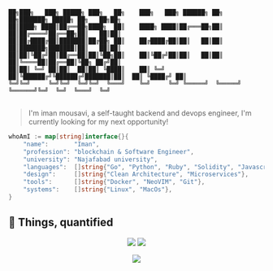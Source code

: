 ```
██╗███╗   ███╗ █████╗ ███╗   ██╗    ███╗   ███╗ ██████╗ ██╗   ██╗███████╗ █████╗ ██╗   ██╗██╗
██║████╗ ████║██╔══██╗████╗  ██║    ████╗ ████║██╔═══██╗██║   ██║██╔════╝██╔══██╗██║   ██║██║
██║██╔████╔██║███████║██╔██╗ ██║    ██╔████╔██║██║   ██║██║   ██║███████╗███████║██║   ██║██║
██║██║╚██╔╝██║██╔══██║██║╚██╗██║    ██║╚██╔╝██║██║   ██║██║   ██║╚════██║██╔══██║╚██╗ ██╔╝██║
██║██║ ╚═╝ ██║██║  ██║██║ ╚████║    ██║ ╚═╝ ██║╚██████╔╝╚██████╔╝███████║██║  ██║ ╚████╔╝ ██║
╚═╝╚═╝     ╚═╝╚═╝  ╚═╝╚═╝  ╚═══╝    ╚═╝     ╚═╝ ╚═════╝  ╚═════╝ ╚══════╝╚═╝  ╚═╝  ╚═══╝  ╚═╝
                                                                                             
```

> I'm iman mousavi, a self-taught backend and devops engineer, I'm currently looking for my next opportunity!

```go
whoAmI := map[string]interface{}{
	"name":       "Iman",
	"profession": "blockchain & Software Engineer",
	"university": "Najafabad university",
	"languages":  []string{"Go", "Python", "Ruby", "Solidity", "Javascript"},
	"design":     []string{"Clean Architecture", "Microservices"},
	"tools":      []string{"Docker", "NeoVIM", "Git"},
	"systems":    []string{"Linux", "MacOs"},
}
```
## 🧮 Things, quantified

<p align = "center">
  <img src="https://github-readme-stats.vercel.app/api?username=ImanMousavi&show_icons=true&theme=radical&line_height=40">
  <img src="https://github-readme-stats.vercel.app/api/top-langs/?username=ImanMousavi&theme=radical">
</p>

<!-- <p align = "center">
  <img src="https://activity-graph.herokuapp.com/graph?username=mohammadne&theme=redical">
</p> -->

<p align = "center">
  <img src="https://github-readme-streak-stats.herokuapp.com/?user=ImanMousavi&show_icons=true&theme=radical"/>
</p>
